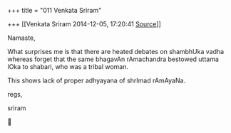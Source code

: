 +++
title = "011 Venkata Sriram"

+++
[[Venkata Sriram	2014-12-05, 17:20:41 [Source](https://groups.google.com/g/samskrita/c/NInzqM-xzw0)]]



Namaste,

  

What surprises me is that there are heated debates on shambhUka vadha whereas forget that the same bhagavAn rAmachandra bestowed uttama lOka to shabari, who was a tribal woman.

  

This shows lack of proper adhyayana of shrImad rAmAyaNa.

  

regs,

sriram



